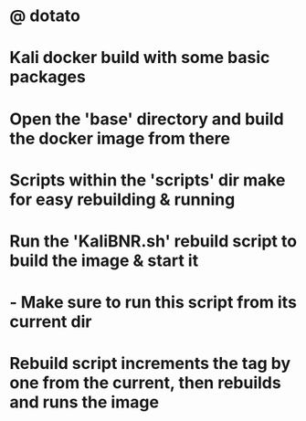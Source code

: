 # @ dotato
# Kali docker build with some basic packages
# Open the 'base' directory and build the docker image from there
# Scripts within the 'scripts' dir make for easy rebuilding & running
# Run the 'KaliBNR.sh' rebuild script to build the image & start it
#   - Make sure to run this script from its current dir
# Rebuild script increments the tag by one from the current, then rebuilds and runs the image
